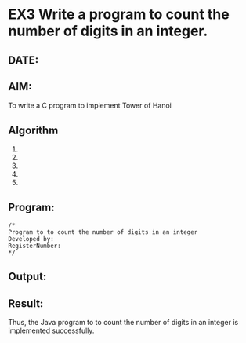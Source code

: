 # EX3 Write a program to count the number of digits in an integer.
## DATE:
## AIM:
To write a C program to implement Tower of Hanoi

## Algorithm
1. 
2. 
3. 
4.  
5.   

## Program:
```
/*
Program to to count the number of digits in an integer
Developed by: 
RegisterNumber:  
*/
```

## Output:



## Result:
Thus, the Java program to to count the number of digits in an integer is implemented successfully.
